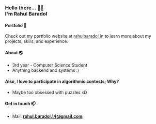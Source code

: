<h3>
   Hello there... 👋😊  <br>
   I'm
   <span>
      Rahul Baradol
   </span>
  <br>
</h3>
 
#### Portfolio 🌟
Check out my portfolio website at [rahulbaradol.in](https://rahulbaradol.in) to learn more about my projects, skills, and experience.

#### About 🌏
- 3rd year - Computer Science Student
- Anything backend and systems :)

#### Also, I love to participate in algorithmic contests; Why?
-  Maybe too obsessed with puzzles xD

#### Get in touch 📫
- Mail: **rahul.baradol.14@gmail.com**
